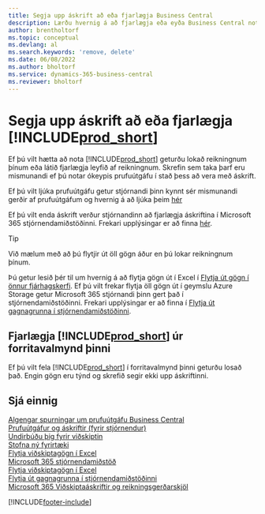 ```yaml
---
title: Segja upp áskrift að eða fjarlægja Business Central
description: Lærðu hvernig á að fjarlægja eða eyða Business Central notkun ef þú ert með prufuáskrift eða greidda áskrift.
author: brentholtorf
ms.topic: conceptual
ms.devlang: al
ms.search.keywords: 'remove, delete'
ms.date: 06/08/2022
ms.author: bholtorf
ms.service: dynamics-365-business-central
ms.reviewer: bholtorf
---
```

# <a name="unsubscribe-or-remove-"></a>Segja upp áskrift að eða fjarlægja [!INCLUDE[prod_short](includes/prod_short.md)]

Ef þú vilt hætta að nota [!INCLUDE[prod_short](includes/prod_short.md)] geturðu lokað reikningnum þínum eða látið fjarlægja leyfið af reikningnum. Skrefin sem taka þarf eru mismunandi ef þú notar ókeypis prufuútgáfu í stað þess að vera með áskrift.  

Ef þú vilt ljúka prufuútgáfu getur stjórnandi þinn kynnt sér mismunandi gerðir af prufuútgáfum og hvernig á að ljúka þeim [hér](/dynamics365/business-central/dev-itpro/administration/trials-subscriptions)  

Ef þú vilt enda áskrift verður stjórnandinn að fjarlægja áskriftina í Microsoft 365 stjórnendamiðstöðinni. Frekari upplýsingar er að finna [hér](/dynamics365/business-central/dev-itpro/administration/trials-subscriptions?#removing-a-subscription).  

> [!TIP]
> Við mælum með að þú flytjir út öll gögn áður en þú lokar reikningnum þínum.

Þú getur lesið þér til um hvernig á að flytja gögn út í Excel í [Flytja út gögn í önnur fjárhagskerfi](about-export-data.md#exporting-data-to-other-finance-systems). Ef þú vilt frekar flytja öll gögn út í geymslu Azure Storage getur Microsoft 365 stjórnandi þinn gert það í stjórnendamiðstöðinni. Frekari upplýsingar er að finna í [Flytja út gagnagrunna í stjórnendamiðstöðinni](/dynamics365/business-central/dev-itpro/administration/tenant-admin-center-database-export).  

## <a name="removing--from-your-app-launcher"></a>Fjarlægja [!INCLUDE[prod_short](includes/prod_short.md)] úr forritavalmynd þinni

Ef þú vilt fela [!INCLUDE[prod_short](includes/prod_short.md)] í forritavalmynd þinni geturðu losað það. Engin gögn eru týnd og skrefið segir ekki upp áskriftinni.  

## <a name="see-also"></a>Sjá einnig

[Algengar spurningar um prufuútgáfu Business Central](trial-faq.md)  
[Prufuútgáfur og áskriftir (fyrir stjórnendur)](/dynamics365/business-central/dev-itpro/administration/trials-subscriptions)  
[Undirbúðu þig fyrir viðskiptin](ui-get-ready-business.md)  
[Stofna ný fyrirtæki](about-new-company.md)  
[Flytja viðskiptagögn í Excel](about-export-data.md)  
[Microsoft 365 stjórnendamiðstöð](https://admin.microsoft.com/)  
[Flytja viðskiptagögn í Excel](about-export-data.md)  
[Flytja út gagnagrunna í stjórnendamiðstöðinni](/dynamics365/business-central/dev-itpro/administration/tenant-admin-center-database-export)  
[Microsoft 365 Viðskiptaáskriftir og reikningsgerðarskjöl](/microsoft-365/commerce/)  

[!INCLUDE[footer-include](includes/footer-banner.md)]
